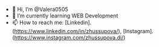 - 👋 Hi, I’m @Valera0505
- 🌱 I’m currently learning WEB Development
- 📫 How to reach me: [Linkedin].(https://www.linkedin.com/in/zhussupova/), [Instagram].(https://www.instagram.com/zhussupova.di/)

<!---
Valera0505/Valera0505 is a ✨ special ✨ repository because its `README.md` (this file) appears on your GitHub profile.
You can click the Preview link to take a look at your changes.
--->
